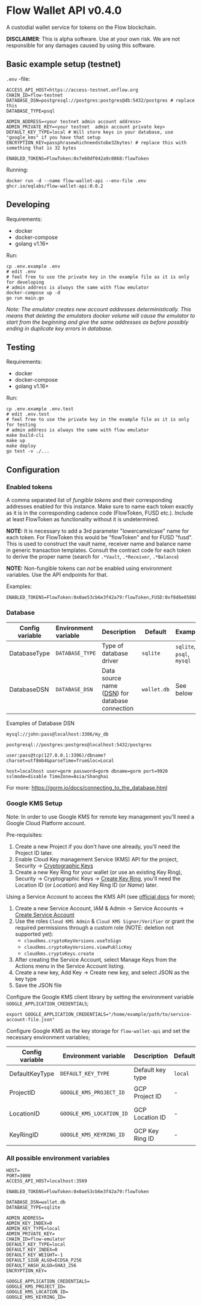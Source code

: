 # Flow Wallet API v0.4.0

A custodial wallet service for tokens on the Flow blockchain.

**DISCLAIMER**: This is alpha software. Use at your own risk. We are not responsible for any damages caused by using this software.

## Basic example setup (testnet)

`.env` -file:

    ACCESS_API_HOST=https://access-testnet.onflow.org
    CHAIN_ID=flow-testnet
    DATABASE_DSN=postgresql://postgres:postgres@db:5432/postgres # replace this
    DATABASE_TYPE=psql

    ADMIN_ADDRESS=<your testnet admin account address>
    ADMIN_PRIVATE_KEY=<your testnet  admin account private key>
    DEFAULT_KEY_TYPE=local # Will store keys in your database, use "google_kms" if you have that setup
    ENCRYPTION_KEY=passphrasewhichneedstobe32bytes! # replace this with something that is 32 bytes

    ENABLED_TOKENS=FlowToken:0x7e60df042a9c0868:flowToken

Running:

    docker run -d --name flow-wallet-api --env-file .env ghcr.io/eqlabs/flow-wallet-api:0.0.2

## Developing

Requirements:

- docker
- docker-compose
- golang v1.16+

Run:

    cp .env.example .env
    # edit .env
    # feel free to use the private key in the example file as it is only for developing
    # admin address is always the same with flow emulator
    docker-compose up -d
    go run main.go

_Note:
The emulator creates new account addresses deterministically. This means that deleting the emulators docker volume will cause the emulator to start from the beginning and give the same addresses as before possibly ending in duplicate key errors in database._

## Testing

Requirements:

- docker
- docker-compose
- golang v1.16+

Run:

    cp .env.example .env.test
    # edit .env.test
    # feel free to use the private key in the example file as it is only for testing
    # admin address is always the same with flow emulator
    make build-cli
    make up
    make deploy
    go test -v ./...

## Configuration

### Enabled tokens

A comma separated list of _fungible tokens_ and their corresponding addresses enabled for this instance. Make sure to name each token exactly as it is in the corresponding cadence code (FlowToken, FUSD etc.). Include at least FlowToken as functionality without it is undetermined.

**NOTE:** It is necessary to add a 3rd parameter "lowercamelcase" name for each token. For FlowToken this would be "flowToken" and for FUSD "fusd". This is used to construct the vault name, receiver name and balance name in generic transaction templates. Consult the contract code for each token to derive the proper name (search for `.*Vault`, `.*Receiver`, `.*Balance`)

**NOTE:** Non-fungible tokens can _not_ be enabled using environment variables. Use the API endpoints for that.

Examples:

    ENABLED_TOKENS=FlowToken:0x0ae53cb6e3f42a79:flowToken,FUSD:0xf8d6e0586b0a20c7:fusd

### Database

| Config variable | Environment variable | Description                                                                                      | Default     | Examples                  |
| --------------- | :------------------- | ------------------------------------------------------------------------------------------------ | ----------- | ------------------------- |
| DatabaseType    | `DATABASE_TYPE`      | Type of database driver                                                                          | `sqlite`    | `sqlite`, `psql`, `mysql` |
| DatabaseDSN     | `DATABASE_DSN`       | Data source name ([DSN](https://en.wikipedia.org/wiki/Data_source_name)) for database connection | `wallet.db` | See below                 |

Examples of Database DSN

    mysql://john:pass@localhost:3306/my_db

    postgresql://postgres:postgres@localhost:5432/postgres

    user:pass@tcp(127.0.0.1:3306)/dbname?charset=utf8mb4&parseTime=True&loc=Local

    host=localhost user=gorm password=gorm dbname=gorm port=9920 sslmode=disable TimeZone=Asia/Shanghai

For more: https://gorm.io/docs/connecting_to_the_database.html

### Google KMS Setup

Note: In order to use Google KMS for remote key management you'll need a Google Cloud Platform account.

Pre-requisites:

1. Create a new Project if you don't have one already, you'll need the Project ID later.
2. Enable Cloud Key management Service (KMS) API for the project, Security -> [Cryptographic Keys](https://console.cloud.google.com/security/kms)
3. Create a new Key Ring for your wallet (or use an existing Key Ring), Security -> Cryptographic Keys -> [Create Key Ring](https://console.cloud.google.com/security/kms/keyring/create), you'll need the Location ID (or _Location_) and Key Ring ID (or _Name_) later.

Using a Service Account to access the KMS API (see [official docs](https://cloud.google.com/docs/authentication/getting-started) for more);

1. Create a new Service Account, IAM & Admin -> Service Accounts -> [Create Service Account](https://console.cloud.google.com/iam-admin/serviceaccounts/create)
2. Use the roles `Cloud KMS Admin` & `Cloud KMS Signer/Verifier` or grant the required permissions through a custom role (NOTE: deletion not supported yet):
   - `cloudkms.cryptoKeyVersions.useToSign`
   - `cloudkms.cryptoKeyVersions.viewPublicKey`
   - `cloudkms.cryptoKeys.create`
3. After creating the Service Account, select Manage Keys from the Actions menu in the Service Account listing.
4. Create a new key, Add Key -> Create new key, and select JSON as the key type
5. Save the JSON file

Configure the Google KMS client library by setting the environment variable `GOOGLE_APPLICATION_CREDENTIALS`;

```
export GOOGLE_APPLICATION_CREDENTIALS="/home/example/path/to/service-account-file.json"
```

Configure Google KMS as the key storage for `flow-wallet-api` and set the necessary environment variables;

| Config variable | Environment variable     | Description      | Default | Examples                    |
| --------------- | ------------------------ | ---------------- | ------- | --------------------------- |
| DefaultKeyType  | `DEFAULT_KEY_TYPE`       | Default key type | `local` | `local`, `google_kms`       |
| ProjectID       | `GOOGLE_KMS_PROJECT_ID`  | GCP Project ID   | -       | `flow-wallet-example`       |
| LocationID      | `GOOGLE_KMS_LOCATION_ID` | GCP Location ID  | -       | `europe-north1`, `us-west1` |
| KeyRingID       | `GOOGLE_KMS_KEYRING_ID`  | GCP Key Ring ID  | -       | `example-wallet-keyring`    |

### All possible environment variables

    HOST=
    PORT=3000
    ACCESS_API_HOST=localhost:3569

    ENABLED_TOKENS=FlowToken:0x0ae53cb6e3f42a79:flowToken

    DATABASE_DSN=wallet.db
    DATABASE_TYPE=sqlite

    ADMIN_ADDRESS=
    ADMIN_KEY_INDEX=0
    ADMIN_KEY_TYPE=local
    ADMIN_PRIVATE_KEY=
    CHAIN_ID=flow-emulator
    DEFAULT_KEY_TYPE=local
    DEFAULT_KEY_INDEX=0
    DEFAULT_KEY_WEIGHT=-1
    DEFAULT_SIGN_ALGO=ECDSA_P256
    DEFAULT_HASH_ALGO=SHA3_256
    ENCRYPTION_KEY=

    GOOGLE_APPLICATION_CREDENTIALS=
    GOOGLE_KMS_PROJECT_ID=
    GOOGLE_KMS_LOCATION_ID=
    GOOGLE_KMS_KEYRING_ID=

